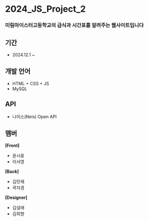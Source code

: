 # 2024_JS_Project_2<br>
### 미림마이스터고등학교의 급식과 시간표를 알려주는 웹사이트입니다

## 기간
- 2024.12.1 ~ 

## 개발 언어
- HTML + CSS + JS
- MySQL

## API
- 나이스(Neis) Open API

## 멤버
<b>[Front]</b>
- 윤시웅
- 이서영

<b>[Back]</b>
- 김민재
- 곽자경
  
<b>[Designer]</b>
- 김설애
- 김희향
